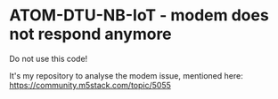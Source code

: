 # ATOM-DTU-NB-IoT - modem does not respond anymore
Do not use this code!

It's my repository to analyse the modem issue, mentioned here:
https://community.m5stack.com/topic/5055
